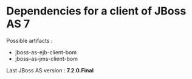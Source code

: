 # Dependencies for a client of JBoss AS 7

Possible artifacts :

- jboss-as-ejb-client-bom
- jboss-as-jms-client-bom

Last JBoss AS version : **7.2.0.Final**
